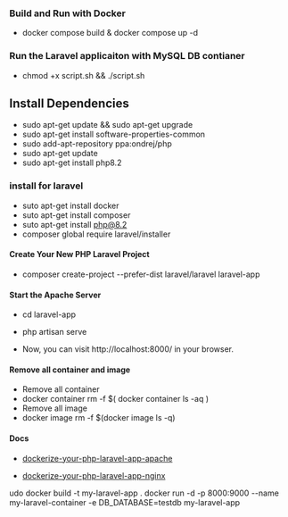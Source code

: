 ### Build and Run with Docker
-   docker compose build & docker compose up -d

### Run the Laravel applicaiton with MySQL DB contianer
- chmod +x script.sh && ./script.sh

## Install Dependencies

-   sudo apt-get update && sudo apt-get upgrade
-   sudo apt-get install software-properties-common
-   sudo add-apt-repository ppa:ondrej/php
-   sudo apt-get update
-   sudo apt-get install php8.2

### install for laravel

-   suto apt-get install docker
-   suto apt-get install composer
-   suto apt-get install php@8.2
-   composer global require laravel/installer

#### Create Your New PHP Laravel Project

-   composer create-project --prefer-dist laravel/laravel laravel-app

#### Start the Apache Server

-   cd laravel-app
-   php artisan serve

-   Now, you can visit http://localhost:8000/ in your browser.

#### Remove all container and image
- Remove all container
- docker container rm -f $( docker container ls -aq )
- Remove all image
- docker image rm -f $(docker image ls -q)


#### Docs

- [dockerize-your-php-laravel-app-apache](https://medium.com/@aprilrieger/effortlessly-dockerize-your-php-laravel-app-a-step-by-step-guide-c1a6ffcc2b74)

- [dockerize-your-php-laravel-app-nginx](https://medium.com/@manuedavakandam/mastering-laravel-containerization-with-php-and-nginx-a-docker-a-docker-journey-d86ac9eed357)



udo docker build -t my-laravel-app .
docker run -d -p 8000:9000 --name my-laravel-container -e DB_DATABASE=testdb my-laravel-app
